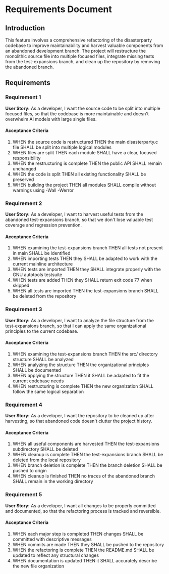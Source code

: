 # Requirements Document

## Introduction

This feature involves a comprehensive refactoring of the disasterparty codebase to improve maintainability and harvest valuable components from an abandoned development branch. The project will restructure the monolithic source file into multiple focused files, integrate missing tests from the test-expansions branch, and clean up the repository by removing the abandoned branch.

## Requirements

### Requirement 1

**User Story:** As a developer, I want the source code to be split into multiple focused files, so that the codebase is more maintainable and doesn't overwhelm AI models with large single files.

#### Acceptance Criteria

1. WHEN the source code is restructured THEN the main disasterparty.c file SHALL be split into multiple logical modules
2. WHEN files are split THEN each module SHALL have a clear, focused responsibility
3. WHEN the restructuring is complete THEN the public API SHALL remain unchanged
4. WHEN the code is split THEN all existing functionality SHALL be preserved
5. WHEN building the project THEN all modules SHALL compile without warnings using -Wall -Werror

### Requirement 2

**User Story:** As a developer, I want to harvest useful tests from the abandoned test-expansions branch, so that we don't lose valuable test coverage and regression prevention.

#### Acceptance Criteria

1. WHEN examining the test-expansions branch THEN all tests not present in main SHALL be identified
2. WHEN importing tests THEN they SHALL be adapted to work with the current mainline architecture
3. WHEN tests are imported THEN they SHALL integrate properly with the GNU autotools testsuite
4. WHEN tests are added THEN they SHALL return exit code 77 when skipped
5. WHEN all tests are imported THEN the test-expansions branch SHALL be deleted from the repository

### Requirement 3

**User Story:** As a developer, I want to analyze the file structure from the test-expansions branch, so that I can apply the same organizational principles to the current codebase.

#### Acceptance Criteria

1. WHEN examining the test-expansions branch THEN the src/ directory structure SHALL be analyzed
2. WHEN analyzing the structure THEN the organizational principles SHALL be documented
3. WHEN applying the structure THEN it SHALL be adapted to fit the current codebase needs
4. WHEN restructuring is complete THEN the new organization SHALL follow the same logical separation

### Requirement 4

**User Story:** As a developer, I want the repository to be cleaned up after harvesting, so that abandoned code doesn't clutter the project history.

#### Acceptance Criteria

1. WHEN all useful components are harvested THEN the test-expansions subdirectory SHALL be deleted
2. WHEN cleanup is complete THEN the test-expansions branch SHALL be deleted from the local repository
3. WHEN branch deletion is complete THEN the branch deletion SHALL be pushed to origin
4. WHEN cleanup is finished THEN no traces of the abandoned branch SHALL remain in the working directory

### Requirement 5

**User Story:** As a developer, I want all changes to be properly committed and documented, so that the refactoring process is tracked and reversible.

#### Acceptance Criteria

1. WHEN each major step is completed THEN changes SHALL be committed with descriptive messages
2. WHEN commits are made THEN they SHALL be pushed to the repository
3. WHEN the refactoring is complete THEN the README.md SHALL be updated to reflect any structural changes
4. WHEN documentation is updated THEN it SHALL accurately describe the new file organization